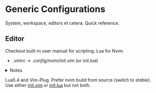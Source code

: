 Generic Configurations
======================

System, workspace, editors et cetera. Quick reference.

Editor
------

Checkout built-in user manual for scripting. Lua for Nvim.  

- *.vimrc* -> *.config/nvim/init.vim* (or *init.lua*)  

<details>
<summary>Notes</summary>
<br>
Version 8+ has built in manager for external scripts.  
Plugin manager requires independent installation but reduces effort in manual scripting. Prefer vim-plug or vundle.  

Sample: [.custom](/configurations/.custom/).
</details>

Lua5.4 and Vim-Plug. Prefer nvim build from source (switch to _stable_).  
Use either [init.vim](/configurations/init.vim) or [init.lua](/configurations/init.lua) but not both.

